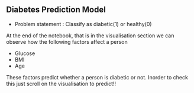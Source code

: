 ## Diabetes Prediction Model 

* Problem statement :
   Classify as diabetic(1) or healthy(0)

At the end of the notebook, that is in the visualisation section we can observe how the following factors affect a person
   * Glucose
   * BMI
   * Age 
  
  
  These factors predict whether a person is diabetic or not. Inorder to check this just scroll on the visualisation to predict!!
